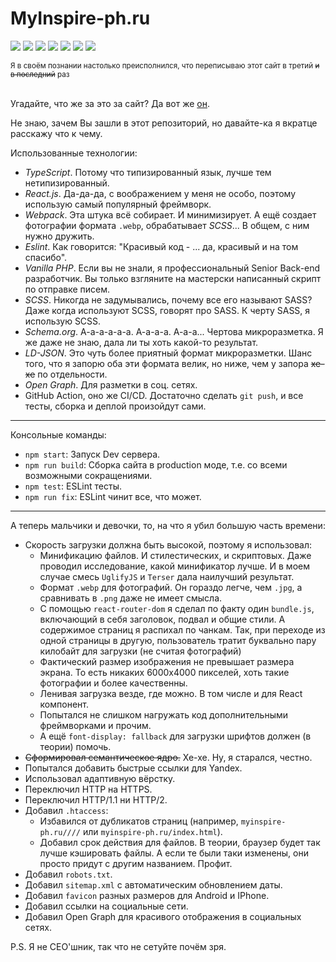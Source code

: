 # MyInspire-ph.ru

![](https://img.shields.io/badge/TypeScript-444?logo=typescript&logoColor=f0f0f0)
![](https://img.shields.io/badge/JavaScript-444?logo=javascript&logoColor=f0f0f0)
![](https://img.shields.io/badge/React-444?logo=react&logoColor=f0f0f0)
![](https://img.shields.io/badge/Webpack-444?logo=webpack&logoColor=f0f0f0)
![](https://img.shields.io/badge/SCSS-444?logo=sass&logoColor=f0f0f0)
![](https://img.shields.io/badge/ESLint-444?logo=eslint&logoColor=f0f0f0)
[![](https://github.com/yoskutik/MyInspire-ph.ru-RTS/workflows/Deploy/badge.svg)](https://github.com/yoskutik/MyInspire-ph.ru-RTS/actions)

<small>
    Я в своём познании настолько преисполнился, что переписываю этот сайт в третий
    <strike>и в последний</strike> раз
</small>

<br/>
<br/>

Угадайте, что же за это за сайт? Да вот же [он](https://myinspire-ph.ru).

Не знаю, зачем Вы зашли в этот репозиторий, но давайте-ка я вкратце расскажу что к чему.

Использованные технологии:
  - _TypeScript_. Потому что типизированный язык, лучше тем нетипизированный.
  - _React.js_. Да-да-да, с воображением у меня не особо, поэтому использую самый популярный
  фреймворк.
  - _Webpack_. Эта штука всё собирает. И минимизирует. А ещё создает фотографии формата
  `.webp`, обрабатывает _SCSS_... В общем, с ним нужно дружить.
  - _Eslint_. Как говорится: "Красивый код - ... да, красивый и на том спасибо". 
  - _Vanilla PHP_. Если вы не знали, я профессиональный Senior Back-end разработчик. Вы
  только взгляните на мастерски написанный скрипт по отправке писем.
  - _SCSS_. Никогда не задумывались, почему все его называют SASS? Даже когда используют
  SCSS, говорят про SASS. К черту SASS, я использую SCSS.
  - _Schema.org_. А-а-а-а-а-а. А-а-а-а. А-а-а... Чертова микроразметка. Я же даже не знаю,
  дала ли ты хоть какой-то результат.
  - _LD-JSON_. Это чуть более приятный формат микроразметки. Шанс того, что я запорю оба эти
  формата велик, но ниже, чем у запора ~~хе-хе~~ по отдельности.
  - _Open Graph_. Для разметки в соц. сетях.
  - GitHub Action, оно же CI/CD. Достаточно сделать `git push`, и все тесты, сборка и деплой
  произойдут сами.

---

Консольные команды:
  - `npm start`: Запуск Dev сервера.
  - `npm run build`: Сборка сайта в production моде, т.е. со всеми возможными сокращениями.
  - `npm test`: ESLint тесты.
  - `npm run fix`: ESLint чинит все, что может.

---

А теперь мальчики и девочки, то, на что я убил большую часть времени:
 - Скорость загрузки должна быть высокой, поэтому я использовал:
   - Минификацию файлов. И стилестических, и скриптовых. Даже проводил исследование, какой
   минификатор лучше. И в моем случае смесь `UglifyJS` и `Terser` дала наилучший результат.
   - Формат `.webp` для фотографий. Он гораздо легче, чем `.jpg`, а сравнивать в `.png`
   даже не имеет смысла.
   - С помощью `react-router-dom` я сделал по факту один `bundle.js`, включающий в себя
   заголовок, подвал и общие стили. А содержимое страниц я распихал по чанкам. Так, при 
   переходе из одной страницы в другую, пользователь тратит буквально пару килобайт для
   загрузки (не считая фотографий) 
   - Фактический размер изображения не превышает размера экрана. То есть никаких 6000х4000
   пикселей, хоть такие фотографии и более качественны.
   - Ленивая загрузка везде, где можно. В том числе и для React компонент.
   - Попытался не слишком нагружать код дополнительными фреймворками и прочим.
   - А ещё `font-display: fallback` для загрузки шрифтов должен (в теории) помочь.
 - ~~Сформировал семантическое ядро.~~ Хе-хе. Ну, я старался, честно.
 - Попытался добавить быстрые ссылки для Yandex.
 - Использовал адаптивную вёрстку.
 - Переключил HTTP на HTTPS.
 - Переключил HTTP/1.1 ни HTTP/2.
 - Добавил `.htaccess`:
   - Избавился от дубликатов страниц (например, `myinspire-ph.ru////` или 
   `myinspire-ph.ru/index.html`).
   - Добавил срок действия для файлов. В теории, браузер будет так лучше кэшировать файлы.
   А если те были таки изменены, они просто придут с другим названием. Профит.
 - Добавил `robots.txt`.
 - Добавил `sitemap.xml` с автоматическим обновлением даты. 
 - Добавил `favicon` разных размеров для Android и IPhone.
 - Добавил ссылки на социальные сети.
 - Добавил Open Graph для красивого отображения в социальных сетях.

P.S. Я не СЕО'шник, так что не сетуйте почём зря.
